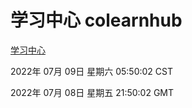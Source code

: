 # 学习中心 colearnhub
[学习中心](http://219.139.198.62:56308/colearnhub/)

2022年 07月 09日 星期六 05:50:02 CST

2022年 07月 08日 星期五 21:50:02 GMT
